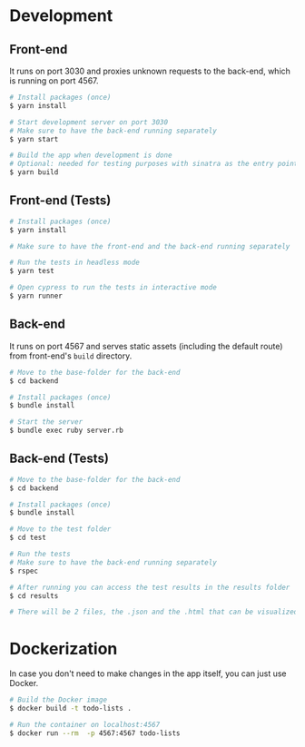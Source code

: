 # Development

## Front-end
It runs on port 3030 and proxies unknown requests to the back-end, which is running on port 4567.

```sh
# Install packages (once)
$ yarn install

# Start development server on port 3030
# Make sure to have the back-end running separately
$ yarn start

# Build the app when development is done
# Optional: needed for testing purposes with sinatra as the entry point
$ yarn build
```

## Front-end (Tests)
```sh
# Install packages (once)
$ yarn install

# Make sure to have the front-end and the back-end running separately

# Run the tests in headless mode
$ yarn test

# Open cypress to run the tests in interactive mode
$ yarn runner
```

## Back-end
It runs on port 4567 and serves static assets (including the default route) from front-end's `build` directory.

```sh
# Move to the base-folder for the back-end
$ cd backend

# Install packages (once)
$ bundle install

# Start the server
$ bundle exec ruby server.rb
```

## Back-end (Tests)

```sh
# Move to the base-folder for the back-end
$ cd backend

# Install packages (once)
$ bundle install

# Move to the test folder
$ cd test

# Run the tests
# Make sure to have the back-end running separately
$ rspec

# After running you can access the test results in the results folder
$ cd results

# There will be 2 files, the .json and the .html that can be visualized in any browser
```


# Dockerization
In case you don't need to make changes in the app itself, you can just use Docker.

```sh
# Build the Docker image
$ docker build -t todo-lists .

# Run the container on localhost:4567
$ docker run --rm  -p 4567:4567 todo-lists
```
